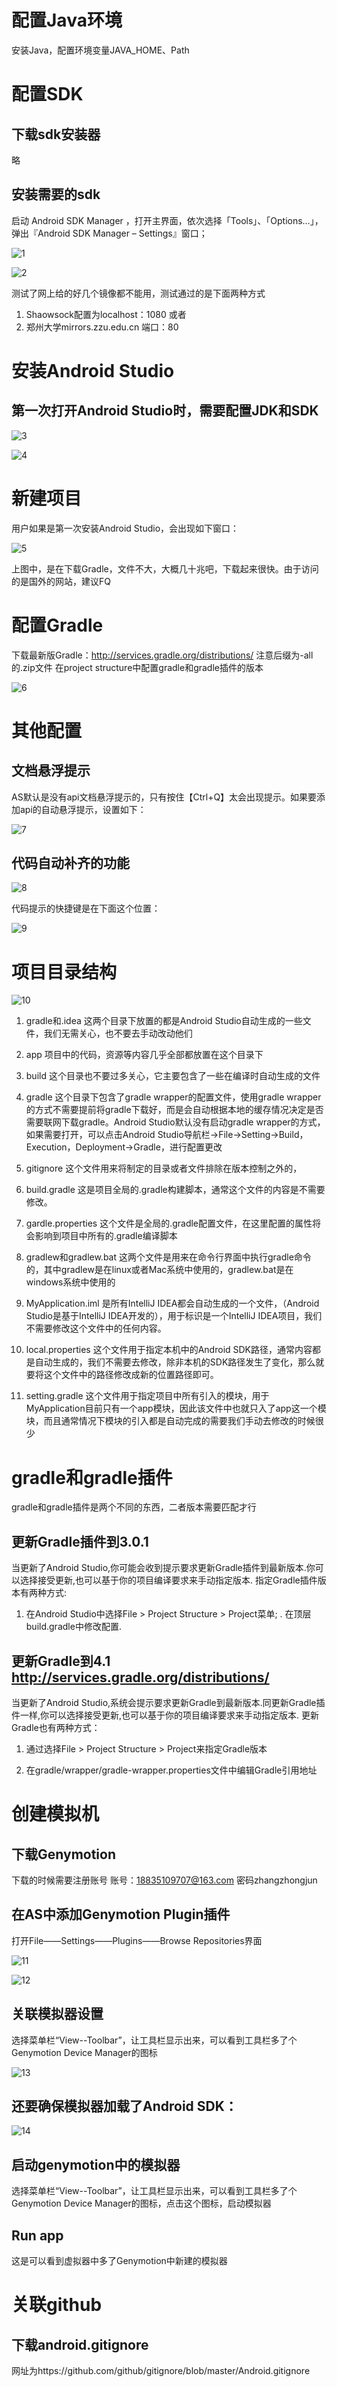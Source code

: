 # 配置Java环境

安装Java，配置环境变量JAVA_HOME、Path

# 配置SDK

## 下载sdk安装器

略

## 安装需要的sdk

启动 Android SDK Manager ，打开主界面，依次选择「Tools」、「Options…」，弹出『Android SDK Manager – Settings』窗口；

![1](imgs-android环境搭建/1.png)

![2](imgs-android环境搭建/2.png)


测试了网上给的好几个镜像都不能用，测试通过的是下面两种方式
1. Shaowsock配置为localhost：1080  或者 
2. 郑州大学mirrors.zzu.edu.cn 端口：80

# 安装Android Studio

## 第一次打开Android Studio时，需要配置JDK和SDK

![3](imgs-android环境搭建/3.png)

![4](imgs-android环境搭建/4.png)

# 新建项目

用户如果是第一次安装Android Studio，会出现如下窗口：

![5](imgs-android环境搭建/5.png)

上图中，是在下载Gradle，文件不大，大概几十兆吧，下载起来很快。由于访问的是国外的网站，建议FQ

# 配置Gradle

下载最新版Gradle：http://services.gradle.org/distributions/ 注意后缀为-all的.zip文件
在project structure中配置gradle和gradle插件的版本


![6](imgs-android环境搭建/6.png)

# 其他配置

## 文档悬浮提示


AS默认是没有api文档悬浮提示的，只有按住【Ctrl+Q】太会出现提示。如果要添加api的自动悬浮提示，设置如下：

![7](imgs-android环境搭建/7.png)

## 代码自动补齐的功能

![8](imgs-android环境搭建/8.png)

代码提示的快捷键是在下面这个位置：

![9](imgs-android环境搭建/9.png)

# 项目目录结构

![10](imgs-android环境搭建/10.png)

1. gradle和.idea
这两个目录下放置的都是Android Studio自动生成的一些文件，我们无需关心，也不要去手动改动他们

2. app
项目中的代码，资源等内容几乎全部都放置在这个目录下

3. build
这个目录也不要过多关心，它主要包含了一些在编译时自动生成的文件

4. gradle
这个目录下包含了gradle wrapper的配置文件，使用gradle wrapper的方式不需要提前将gradle下载好，而是会自动根据本地的缓存情况决定是否需要联网下载gradle。Android Studio默认没有启动gradle wrapper的方式，如果需要打开，可以点击Android Studio导航栏→File→Setting→Build，Execution，Deployment→Gradle，进行配置更改

5. gitignore
这个文件用来将制定的目录或者文件排除在版本控制之外的，

6. build.gradle
这是项目全局的.gradle构建脚本，通常这个文件的内容是不需要修改。

7. gardle.properties
这个文件是全局的.gradle配置文件，在这里配置的属性将会影响到项目中所有的.gradle编译脚本

8. gradlew和gradlew.bat
这两个文件是用来在命令行界面中执行gradle命令的，其中gradlew是在linux或者Mac系统中使用的，gradlew.bat是在windows系统中使用的

9. MyApplication.iml
是所有IntelliJ IDEA都会自动生成的一个文件，（Android Studio是基于IntelliJ IDEA开发的），用于标识是一个IntelliJ IDEA项目，我们不需要修改这个文件中的任何内容。

10. local.properties
这个文件用于指定本机中的Android SDK路径，通常内容都是自动生成的，我们不需要去修改，除非本机的SDK路径发生了变化，那么就要将这个文件中的路径修改成新的位置路径即可。

11. setting.gradle
这个文件用于指定项目中所有引入的模块，用于MyApplication目前只有一个app模块，因此该文件中也就只入了app这一个模块，而且通常情况下模块的引入都是自动完成的需要我们手动去修改的时候很少


# gradle和gradle插件

gradle和gradle插件是两个不同的东西，二者版本需要匹配才行


## 更新Gradle插件到3.0.1

当更新了Android Studio,你可能会收到提示要求更新Gradle插件到最新版本.你可以选择接受更新,也可以基于你的项目编译要求来手动指定版本.
指定Gradle插件版本有两种方式:
1.	在Android Studio中选择File > Project Structure > Project菜单;
	.	在顶层build.gradle中修改配置.

## 更新Gradle到4.1  http://services.gradle.org/distributions/

当更新了Android Studio,系统会提示要求更新Gradle到最新版本.同更新Gradle插件一样,你可以选择接受更新,也可以基于你的项目编译要求来手动指定版本.
更新Gradle也有两种方式：
1. 通过选择File > Project Structure > Project来指定Gradle版本

2. 在gradle/wrapper/gradle-wrapper.properties文件中编辑Gradle引用地址

# 创建模拟机


## 下载Genymotion

下载的时候需要注册账号 账号：18835109707@163.com 密码zhangzhongjun

## 在AS中添加Genymotion Plugin插件

打开File——Settings——Plugins——Browse Repositories界面

![11](imgs-android环境搭建/11.png)

![12](imgs-android环境搭建/12.png)

## 关联模拟器设置

选择菜单栏“View--Toolbar”，让工具栏显示出来，可以看到工具栏多了个Genymotion Device Manager的图标

![13](imgs-android环境搭建/13.png)

## 还要确保模拟器加载了Android SDK：

![14](imgs-android环境搭建/14.png)

## 启动genymotion中的模拟器

选择菜单栏“View--Toolbar”，让工具栏显示出来，可以看到工具栏多了个Genymotion Device Manager的图标，点击这个图标，启动模拟器

## Run app

这是可以看到虚拟器中多了Genymotion中新建的模拟器

# 关联github

## 下载android.gitignore
网址为https://github.com/github/gitignore/blob/master/Android.gitignore





